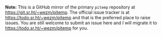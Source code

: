 **Note:** This is a GitHub mirror of the primary `pitemp` repository at
<https://git.sr.ht/~wezm/pitemp>. The official issue tracker is at
<https://todo.sr.ht/~wezm/pitemp> and that is the preferred place to raise
issues. You are still welcome to submit an issue here and I will migrate it to
<https://todo.sr.ht/~wezm/pitemp> for you.
